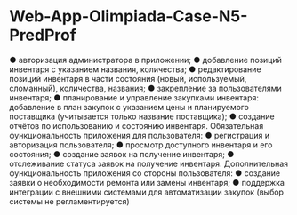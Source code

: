 # Web-App-Olimpiada-Case-N5-PredProf

● авторизация администратора в приложении;
● добавление позиций инвентаря с указанием названия, количества;
● редактирование позиций инвентаря в части состояния (новый,
используемый, сломанный), количества, названия;
● закрепление за пользователями инвентаря;
● планирование и управление закупками инвентаря: добавление в план
закупок с указанием цены и планируемого поставщика (учитывается
только название поставщика);
● создание отчётов по использованию и состоянию инвентаря.
Обязательная функциональность приложения для пользователя:
● регистрация и авторизация пользователя;
● просмотр доступного инвентаря и его состояния;
● создание заявок на получение инвентаря;
● отслеживание статуса заявок на получение инвентаря.
Дополнительная функциональность приложения со стороны
пользователя:
● создание заявки о необходимости ремонта или замены инвентаря;
● поддержка интеграции с внешними системами для автоматизации
закупок (выбор системы не регламентируется)
